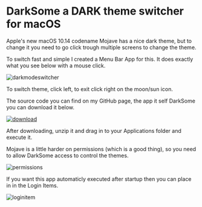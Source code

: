 # DarkSome a DARK theme switcher for macOS

Apple's new macOS 10.14 codename Mojave has a nice dark theme, but to change it you need to go click trough multiple screens to change the theme.

To switch fast and simple I created a Menu Bar App for this. It does exactly what you see below with a mouse click.

![darkmodeswitcher](https://blog.kruyt.org/content/images/2018/09/darkmodeswitcher.gif)

To switch theme, click left, to exit click right on the moon/sun icon.

The source code you can find on my GitHub page, the app it self DarkSome you can download it below.

[![download](https://blog.kruyt.org/content/images/2018/09/download.png)](/content/images/darksome.zip)

After downloading, unzip it and drag in to your Applications folder and execute it. 

Mojave is a little harder on permissions (which is a good thing), so you need to allow DarkSome access to control the themes.

![permissions](https://blog.kruyt.org/content/images/2018/09/permissions-1.png)

If you want this app automaticly executed after startup then you can place in in the Login Items.

![loginitem](https://blog.kruyt.org/content/images/2018/09/loginitem-1.png)
